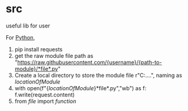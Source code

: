 # src
useful lib for user

For [Python](Python3),
  1. pip install requests
  2. get the raw module file path as "https://raw.githubusercontent.com/{username}/{path-to-module}/*file*.py"
  3. Create a local directory to store the module file r"C:\....", naming as *locationOfModule*
  4. with open(f"{*locationOfModule*}\*file*.py","wb") as f: f.write(request.content)
  5. from *file* import *function*
